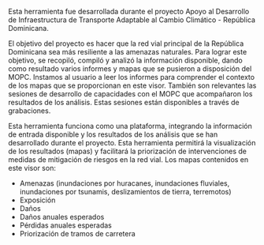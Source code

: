 Esta herramienta fue desarrollada durante el proyecto Apoyo al Desarrollo de Infraestructura de Transporte Adaptable al Cambio Climático - República Dominicana.

El objetivo del proyecto es hacer que la red vial principal de la República Dominicana sea más resiliente a las amenazas naturales. Para lograr este objetivo, se recopiló, compiló y analizó la información disponible, dando como resultado varios informes y mapas que se pusieron a disposición del MOPC. Instamos al usuario a leer los informes para comprender el contexto de los mapas que se proporcionan en este visor. También son relevantes las sesiones de desarrollo de capacidades con el MOPC que acompañaron los resultados de los análisis. Estas sesiones están disponibles a través de grabaciones.

Esta herramienta funciona como una plataforma, integrando la información de entrada disponible y los resultados de los análisis que se han desarrollado durante el proyecto. Esta herramienta permitirá la visualización de los resultados (mapas) y facilitará la priorización de intervenciones de medidas de mitigación de riesgos en la red vial. Los mapas contenidos en este visor son:
- Amenazas (inundaciones por huracanes, inundaciones fluviales, inundaciones por tsunamis, deslizamientos de tierra, terremotos)
- Exposición
- Daños
- Daños anuales esperados
- Pérdidas anuales esperadas
- Priorización de tramos de carretera
